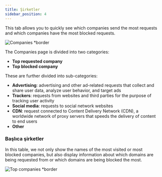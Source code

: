 ```yaml
---
title: Şirketler
sidebar_position: 4
---
```


This tab allows you to quickly see which companies send the most requests and which companies have the most blocked requests.

![Companies \*border](https://cdn.adtidy.org/content/kb/dns/private/new_dns/statistics/companies.png)

The Companies page is divided into two categories:

- **Top requested company**
- **Top blocked company**

These are further divided into sub-categories:

- **Advertising**: advertising and other ad-related requests that collect and share user data, analyze user behavior, and target ads
- **Trackers**: requests from websites and third parties for the purpose of tracking user activity
- **Social media**: requests to social network websites
- **CDN**: request connected to Content Delivery Network (CDN), a worldwide network of proxy servers that speeds the delivery of content to end users
- **Other**

### Başlıca şirketler

In this table, we not only show the names of the most visited or most blocked companies, but also display information about which domains are being requested from or which domains are being blocked the most.

![Top companies \*border](https://cdn.adtidy.org/content/kb/dns/private/new_dns/statistics/top_companies_breakdown.png)

